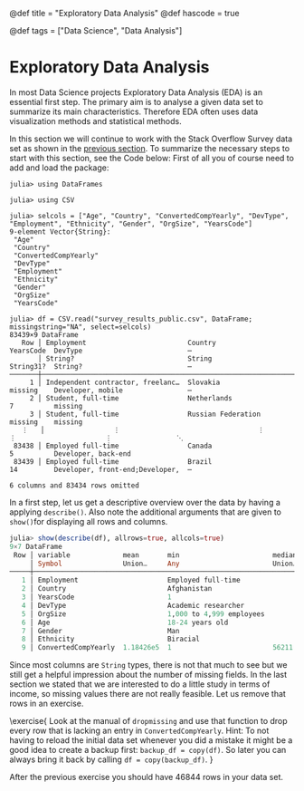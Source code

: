 @def title = "Exploratory Data Analysis"
@def hascode = true

@def tags = ["Data Science", "Data Analysis"]

# Exploratory Data Analysis

In most Data Science projects Exploratory Data Analysis (EDA) is an essential first step. The primary aim is to analyse a given data set to summarize its main characteristics. Therefore EDA often uses data visualization methods and statistical methods.

In this section we will continue to work with the Stack Overflow Survey data set as shown in the [previous section](./pages/datascience/dataframes/). To summarize the necessary steps to start with this section, see the Code below:
First of all you of course need to add and load the package:
```julia-repl
julia> using DataFrames

julia> using CSV

julia> selcols = ["Age", "Country", "ConvertedCompYearly", "DevType", "Employment", "Ethnicity", "Gender", "OrgSize", "YearsCode"]
9-element Vector{String}:
 "Age"
 "Country"
 "ConvertedCompYearly"
 "DevType"
 "Employment"
 "Ethnicity"
 "Gender"
 "OrgSize"
 "YearsCode"

julia> df = CSV.read("survey_results_public.csv", DataFrame; missingstring="NA", select=selcols)
83439×9 DataFrame
   Row │ Employment                         Country                            YearsCode  DevType                          ⋯
       │ String?                            String                             String31?  String?                          ⋯
───────┼────────────────────────────────────────────────────────────────────────────────────────────────────────────────────
     1 │ Independent contractor, freelanc…  Slovakia                           missing    Developer, mobile                ⋯
     2 │ Student, full-time                 Netherlands                        7          missing
     3 │ Student, full-time                 Russian Federation                 missing    missing
   ⋮   │                 ⋮                                  ⋮                      ⋮                      ⋮                ⋱
 83438 │ Employed full-time                 Canada                             5          Developer, back-end
 83439 │ Employed full-time                 Brazil                             14         Developer, front-end;Developer,  ⋯
                                                                                            6 columns and 83434 rows omitted
```

In a first step, let us get a descriptive overview over the data by having a applying `describe()`. 
Also note the additional arguments that are given to `show()`for displaying all rows and columns.
```julia
julia> show(describe(df), allrows=true, allcols=true)
9×7 DataFrame
 Row │ variable             mean       min                       median   max                                nmissing  eltype                   
     │ Symbol               Union…     Any                       Union…   Any                                Int64     Type                     
─────┼──────────────────────────────────────────────────────────────────────────────────────────────────────────────────────────────────────────
   1 │ Employment                      Employed full-time                 Student, part-time                      116  Union{Missing, String}
   2 │ Country                         Afghanistan                        Zimbabwe                                  0  String
   3 │ YearsCode                       1                                  More than 50 years                     1798  Union{Missing, String31}
   4 │ DevType                         Academic researcher                System administrator;Senior Exec…     16955  Union{Missing, String}
   5 │ OrgSize                         1,000 to 4,999 employees           Just me - I am a freelancer, sol…     22713  Union{Missing, String}
   6 │ Age                             18-24 years old                    Under 18 years old                     1032  Union{Missing, String31}
   7 │ Gender                          Man                                Woman;Or, in your own words:           1153  Union{Missing, String}
   8 │ Ethnicity                       Biracial                           White or of European descent;Sou…      3975  Union{Missing, String}
   9 │ ConvertedCompYearly  1.18426e5  1                         56211.0  45241312                              36595  Union{Missing, Int64}
```

Since most columns are `String` types, there is not that much to see but we still get a helpful impression about the number of missing fields. In the last section we stated that we are interested to do a little study in terms of income, so missing values there are not really feasible. Let us remove that rows in an exercise.

\exercise{
    Look at the manual of `dropmissing` and use that function to drop every row that is lacking an entry in `ConvertedCompYearly`. Hint: To not having to reload the initial data set whenever you did a mistake it might be a good idea to create a backup first: `backup_df = copy(df)`. So later you can always bring it back by calling `df = copy(backup_df)`.
}

After the previous exercise you should have $46844$ rows in your data set.